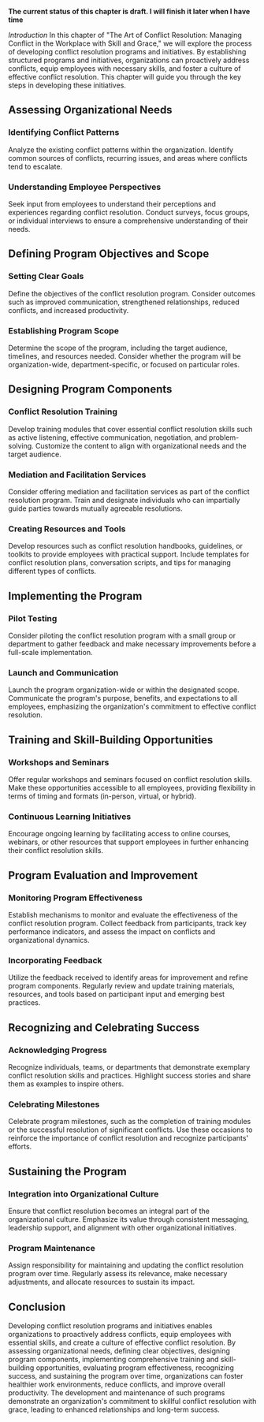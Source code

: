 **The current status of this chapter is draft. I will finish it later when I have time**

*Introduction* In this chapter of "The Art of Conflict Resolution: Managing Conflict in the Workplace with Skill and Grace," we will explore the process of developing conflict resolution programs and initiatives. By establishing structured programs and initiatives, organizations can proactively address conflicts, equip employees with necessary skills, and foster a culture of effective conflict resolution. This chapter will guide you through the key steps in developing these initiatives.

Assessing Organizational Needs
------------------------------

### Identifying Conflict Patterns

Analyze the existing conflict patterns within the organization. Identify common sources of conflicts, recurring issues, and areas where conflicts tend to escalate.

### Understanding Employee Perspectives

Seek input from employees to understand their perceptions and experiences regarding conflict resolution. Conduct surveys, focus groups, or individual interviews to ensure a comprehensive understanding of their needs.

Defining Program Objectives and Scope
-------------------------------------

### Setting Clear Goals

Define the objectives of the conflict resolution program. Consider outcomes such as improved communication, strengthened relationships, reduced conflicts, and increased productivity.

### Establishing Program Scope

Determine the scope of the program, including the target audience, timelines, and resources needed. Consider whether the program will be organization-wide, department-specific, or focused on particular roles.

Designing Program Components
----------------------------

### Conflict Resolution Training

Develop training modules that cover essential conflict resolution skills such as active listening, effective communication, negotiation, and problem-solving. Customize the content to align with organizational needs and the target audience.

### Mediation and Facilitation Services

Consider offering mediation and facilitation services as part of the conflict resolution program. Train and designate individuals who can impartially guide parties towards mutually agreeable resolutions.

### Creating Resources and Tools

Develop resources such as conflict resolution handbooks, guidelines, or toolkits to provide employees with practical support. Include templates for conflict resolution plans, conversation scripts, and tips for managing different types of conflicts.

Implementing the Program
------------------------

### Pilot Testing

Consider piloting the conflict resolution program with a small group or department to gather feedback and make necessary improvements before a full-scale implementation.

### Launch and Communication

Launch the program organization-wide or within the designated scope. Communicate the program's purpose, benefits, and expectations to all employees, emphasizing the organization's commitment to effective conflict resolution.

Training and Skill-Building Opportunities
-----------------------------------------

### Workshops and Seminars

Offer regular workshops and seminars focused on conflict resolution skills. Make these opportunities accessible to all employees, providing flexibility in terms of timing and formats (in-person, virtual, or hybrid).

### Continuous Learning Initiatives

Encourage ongoing learning by facilitating access to online courses, webinars, or other resources that support employees in further enhancing their conflict resolution skills.

Program Evaluation and Improvement
----------------------------------

### Monitoring Program Effectiveness

Establish mechanisms to monitor and evaluate the effectiveness of the conflict resolution program. Collect feedback from participants, track key performance indicators, and assess the impact on conflicts and organizational dynamics.

### Incorporating Feedback

Utilize the feedback received to identify areas for improvement and refine program components. Regularly review and update training materials, resources, and tools based on participant input and emerging best practices.

Recognizing and Celebrating Success
-----------------------------------

### Acknowledging Progress

Recognize individuals, teams, or departments that demonstrate exemplary conflict resolution skills and practices. Highlight success stories and share them as examples to inspire others.

### Celebrating Milestones

Celebrate program milestones, such as the completion of training modules or the successful resolution of significant conflicts. Use these occasions to reinforce the importance of conflict resolution and recognize participants' efforts.

Sustaining the Program
----------------------

### Integration into Organizational Culture

Ensure that conflict resolution becomes an integral part of the organizational culture. Emphasize its value through consistent messaging, leadership support, and alignment with other organizational initiatives.

### Program Maintenance

Assign responsibility for maintaining and updating the conflict resolution program over time. Regularly assess its relevance, make necessary adjustments, and allocate resources to sustain its impact.

Conclusion
----------

Developing conflict resolution programs and initiatives enables organizations to proactively address conflicts, equip employees with essential skills, and create a culture of effective conflict resolution. By assessing organizational needs, defining clear objectives, designing program components, implementing comprehensive training and skill-building opportunities, evaluating program effectiveness, recognizing success, and sustaining the program over time, organizations can foster healthier work environments, reduce conflicts, and improve overall productivity. The development and maintenance of such programs demonstrate an organization's commitment to skillful conflict resolution with grace, leading to enhanced relationships and long-term success.

